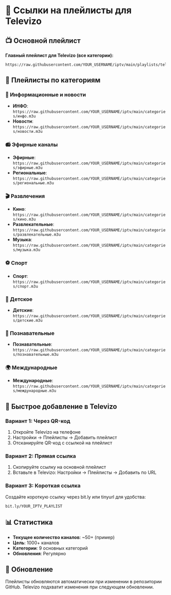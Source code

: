 # 🔗 Ссылки на плейлисты для Televizo

## 📺 Основной плейлист
**Главный плейлист для Televizo (все категории):**
```
https://raw.githubusercontent.com/YOUR_USERNAME/iptv/main/playlists/televizo_main.m3u
```

## 📂 Плейлисты по категориям

### 📰 Информационные и новости
- **ИНФО**: `https://raw.githubusercontent.com/YOUR_USERNAME/iptv/main/categories/инфо.m3u`
- **Новости**: `https://raw.githubusercontent.com/YOUR_USERNAME/iptv/main/categories/новости.m3u`

### 📻 Эфирные каналы
- **Эфирные**: `https://raw.githubusercontent.com/YOUR_USERNAME/iptv/main/categories/эфирные.m3u`
- **Региональные**: `https://raw.githubusercontent.com/YOUR_USERNAME/iptv/main/categories/региональные.m3u`

### 🎬 Развлечения
- **Кино**: `https://raw.githubusercontent.com/YOUR_USERNAME/iptv/main/categories/кино.m3u`
- **Развлекательные**: `https://raw.githubusercontent.com/YOUR_USERNAME/iptv/main/categories/развлекательные.m3u`
- **Музыка**: `https://raw.githubusercontent.com/YOUR_USERNAME/iptv/main/categories/музыка.m3u`

### ⚽ Спорт
- **Спорт**: `https://raw.githubusercontent.com/YOUR_USERNAME/iptv/main/categories/спорт.m3u`

### 👶 Детское
- **Детские**: `https://raw.githubusercontent.com/YOUR_USERNAME/iptv/main/categories/детские.m3u`

### 🧠 Познавательные
- **Познавательные**: `https://raw.githubusercontent.com/YOUR_USERNAME/iptv/main/categories/познавательные.m3u`

### 🌍 Международные
- **Международные**: `https://raw.githubusercontent.com/YOUR_USERNAME/iptv/main/categories/международные.m3u`

## 🚀 Быстрое добавление в Televizo

### Вариант 1: Через QR-код
1. Откройте Televizo на телефоне
2. Настройки → Плейлисты → Добавить плейлист
3. Отсканируйте QR-код с ссылкой на плейлист

### Вариант 2: Прямая ссылка
1. Скопируйте ссылку на основной плейлист
2. Вставьте в Televizo: Настройки → Плейлисты → Добавить по URL

### Вариант 3: Короткая ссылка
Создайте короткую ссылку через bit.ly или tinyurl для удобства:
```
bit.ly/YOUR_IPTV_PLAYLIST
```

## 📊 Статистика
- **Текущее количество каналов**: ~50+ (пример)
- **Цель**: 1000+ каналов
- **Категории**: 9 основных категорий
- **Обновления**: Регулярно

## 🔄 Обновление
Плейлисты обновляются автоматически при изменении в репозитории GitHub.
Televizo подхватит изменения при следующем обновлении.
